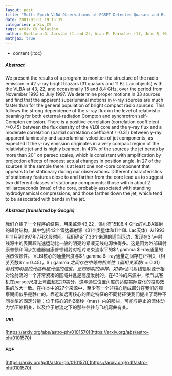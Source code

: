 ```yaml
---
layout: post
title: "Multi-Epoch VLBA Observations of EGRET-Detected Quasars and BL Lac Objects: Superluminal Motion of Gamma-Ray Bright Blazars"
date: 2001-01-31 19:15:39
categories: arXiv_CV
tags: arXiv_CV Relation
author: Svetlana G. Jorstad (1 and 2), Alan P. Marscher (1), John R. Mattox (1 and 3), Ann E. Wehrle (4), Steven D. Bloom (5), Alexei V. Yurchenko (2) ((1) Institute for Astrophysical Research, Boston University, (2) Astronomical Institute, St. Petersburg State University, (3) Department of Chemistry, Physics and Astronomy, Francis Marion University, (4) Jet Propulsion Laboratory, Pasadena, (5) Hampden-Sydney College, Hampden-Sydney)
mathjax: true
---
```


* content
{:toc}

##### Abstract
We present the results of a program to monitor the structure of the radio emission in 42 $\gamma$-ray bright blazars (31 quasars and 11 BL Lac objects) with the VLBA at 43, 22, and occasionally 15 and 8.4 GHz, over the period from November 1993 to July 1997. We determine proper motions in 33 sources and find that the apparent superluminal motions in $\gamma$-ray sources are much faster than for the general population of bright compact radio sources. This follows the strong dependence of the $\gamma$-ray flux on the level of relativistic beaming for both external-radiation Compton and synchrotron self-Compton emission. There is a positive correlation (correlation coefficient $r$=0.45) between the flux density of the VLBI core and the $\gamma$-ray flux and a moderate correlation (partial correlation coefficient $r$=0.31) between $\gamma$-ray apparent luminosity and superluminal velocities of jet components, as expected if the $\gamma$-ray emission originates in a very compact region of the relativistic jet and is highly beamed. In 43% of the sources the jet bends by more than 20$^\circ$ on parsec scales, which is consistent with amplification by projection effects of modest actual changes in position angle. In 27 of the sources in the sample there is at least one non-core component that appears to be stationary during our observations. Different characteristics of stationary features close to and farther from the core lead us to suggest two different classes of stationary components: those within about 2 milliarcseconds (mas) of the core, probably associated with standing hydrodynamical compressions, and those farther down the jet, which tend to be associated with bends in the jet.

##### Abstract (translated by Google)
我们介绍了一个程序的结果，用来监测43,22，偶尔有15和8.4 GHz的VLBA辐射的辐射结构，其中包括42个雷达辐射源（31个类星体和11个BL Lac天体）从1993年11月到1997年7月这段时间。我们确定了33个来源的适当运动，发现在$ \γ-射线源中的表面超光速运动比一般的明亮的紧凑无线电源快得多。这是因为外部辐射康普顿和同步加速器自康普顿辐射对相对论束流水平的$ \ gamma $ -ray通量的强烈依赖性。 VLBI核心的通量密度与$ \ gamma $ -ray通量之间存在正相关（相关系数$ r = 0.45），$ \ gamma $之间存在中等的相关性（偏相关系数r = 0.31）射线的明显的光度和超光速的速度，正如预期的那样，如果$γ伽马射线辐射源于相对论射流的一个非常紧凑的区域并且是高度发射的。在43％的来源中，喷气式客机在parsec尺度上弯曲超过20美分，这与通过位置角度的适度实际变化的投影效果的放大一致。在样本中的27个来源中，至少有一个非核心组成部分在我们的观察期间似乎是静止的。靠近和远离核心的固定特征的不同特征使我们提出了两种不同类型的固定分量：位于核心的约2毫秒（mas）内的那些，可能与静止的流体动力学压缩相关，以及位于射流之下的那些往往与飞机弯曲有关。

##### URL
[https://arxiv.org/abs/astro-ph/0101570](https://arxiv.org/abs/astro-ph/0101570)

##### PDF
[https://arxiv.org/pdf/astro-ph/0101570](https://arxiv.org/pdf/astro-ph/0101570)

